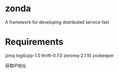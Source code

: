zonda
=====

A framework for developing distributed service fast

Requirements
============

jzmq
log4cpp-1.0
thrift-0.7.0
zeromq-2.1.10
zookeeper

获取IP地址


